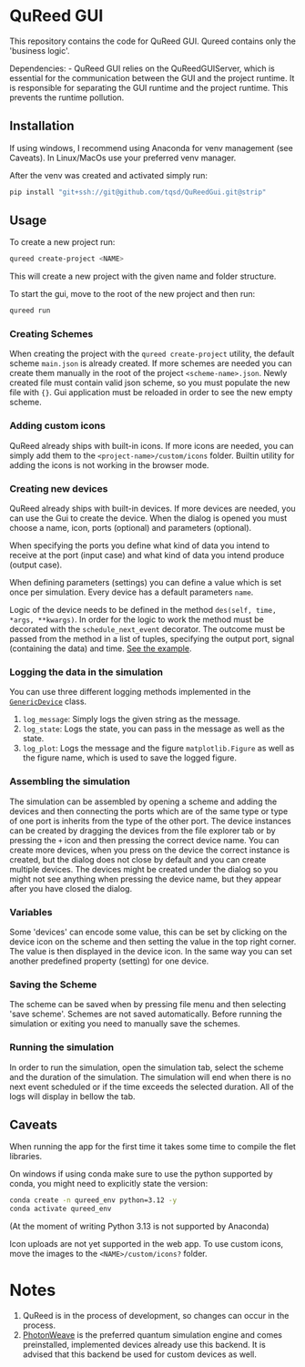 # QuReed GUI

This repository contains the code for QuReed GUI. Qureed contains only the 'business logic'.

Dependencies:
	- QuReed GUI relies on the QuReedGUIServer, which is essential for the communication between the GUI and the project runtime. It is responsible for separating the GUI runtime and the project runtime. This prevents the runtime pollution.


## Installation

If using windows, I recommend using Anaconda for venv management (see Caveats). In Linux/MacOs use your preferred venv manager.

After the venv was created and activated simply run:

```bash
pip install "git+ssh://git@github.com/tqsd/QuReedGui.git@strip"
```

## Usage

To create a new project run:
```bash
qureed create-project <NAME>
```
This will create a new project with the given name and folder structure.

To start the gui, move to the root of the new project and then run:
```bash
qureed run
```

### Creating Schemes

When creating the project with the `qureed create-project` utility, the default scheme `main.json` is already created. If more schemes are needed you can create them manually in the root of the project `<scheme-name>.json`. Newly created file must contain valid json scheme, so you must populate the new file with `{}`. Gui application must be reloaded in order to see the new empty scheme.

### Adding custom icons
QuReed already ships with built-in icons. If more icons are needed, you can simply add them to the `<project-name>/custom/icons` folder. Builtin utility for adding the icons is not working in the browser mode.

### Creating new devices
QuReed already ships with built-in devices. If more devices are needed, you can use the Gui to create the device. When the dialog is opened you must choose a name, icon, ports (optional) and parameters (optional).

When specifying the ports you define what kind of data you intend to receive at the port (input case) and what kind of data you intend produce (output case).

When defining parameters (settings) you can define a value which is set once per simulation. Every device has a default parameters `name`.

Logic of the device needs to be defined in the method `des(self, time, *args, **kwargs)`. In order for the logic to work the method must be decorated with the `schedule_next_event` decorator. The outcome must be passed from the method in a list of tuples, specifying the output port, signal (containing the data) and time. [See the example](https://github.com/tqsd/QuReed/blob/standardization/qureed/devices/beam_splitters/ideal_beam_splitter.py).

### Logging the data in the simulation
You can use three different logging methods implemented in the [`GenericDevice`](https://github.com/tqsd/QuReed/blob/standardization/qureed/devices/generic_device.py) class.
1. `log_message`: Simply logs the given string as the message.
2. `log_state`: Logs the state, you can pass in the message as well as the state.
3. `log_plot`: Logs the message and the figure `matplotlib.Figure` as well as the figure name, which is used to save the logged figure.

### Assembling the simulation
The simulation can be assembled by opening a scheme and adding the devices and then connecting the ports which are of the same type or type of one port is inherits from the type of the other port.
The device instances can be created by dragging the devices from the file explorer tab or by pressing the `+` icon and then pressing the correct device name. You can create more devices, when you press on the device the correct instance is created, but the dialog does not close by default and you can create multiple devices. The devices might be created under the dialog so you might not see anything when pressing the device name, but they appear after you have closed the dialog.

### Variables
Some 'devices' can encode some value, this can be set by clicking on the device icon on the scheme and then setting the value in the top right corner. The value is then displayed in the device icon.
In the same way you can set another predefined property (setting) for one device.

### Saving the Scheme
The scheme can be saved when by pressing file menu and then selecting 'save scheme'. Schemes are not saved automatically. Before running the simulation or exiting you need to manually save the schemes.

### Running the simulation
In order to run the simulation, open the simulation tab, select the scheme and the duration of the simulation. The simulation will end when there is no next event scheduled or if the time exceeds the selected duration. All of the logs will display in bellow the tab.

## Caveats

When running the app for the first time it takes some time to compile the flet libraries.

On windows if using conda make sure to use the python supported by conda, you might need to explicitly state the version:
```bash
conda create -n qureed_env python=3.12 -y
conda activate qureed_env
```
(At the moment of writing Python 3.13 is not supported by Anaconda)

Icon uploads are not yet supported in the web app. To use custom icons, move the images to the
`<NAME>/custom/icons?` folder.

# Notes

1. QuReed is in the process of development, so changes can occur in the process.
2. [PhotonWeave](https://photon-weave.readthedocs.io/en/master/) is the preferred quantum simulation engine and comes preinstalled, implemented devices already use this backend. It is advised that this backend be used for custom devices as well.

